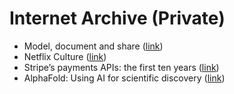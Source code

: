 # Internet Archive (Private)

- Model, document and share ([link](https://lethain.com/model-document-share/))
- Netflix Culture ([link](https://jobs.netflix.com/culture))
- Stripe’s payments APIs: the first ten years ([link](https://stripe.com/blog/payment-api-design))
- AlphaFold: Using AI for scientific discovery ([link](https://deepmind.com/blog/article/AlphaFold-Using-AI-for-scientific-discovery))
